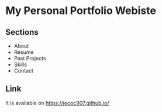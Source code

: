 # My Personal Portfolio Webiste

## Sections
- About
- Resume
- Past Projects
- Skills
- Contact

## Link
It is available on https://jecoc907.github.io/
